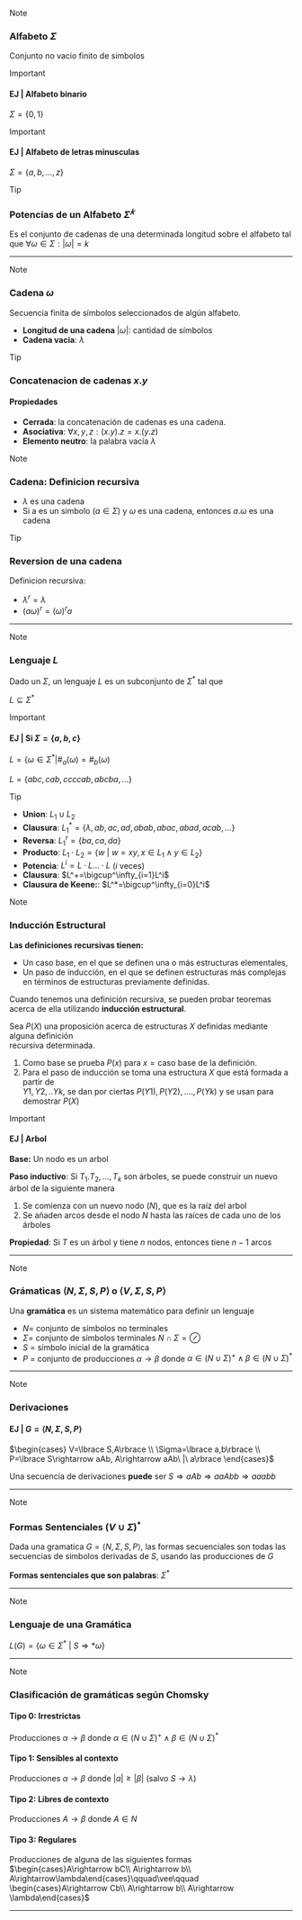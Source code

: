 >[!NOTE] 
> ### Alfabeto $\Sigma$
>  
> Conjunto no vacio finito de simbolos

> [!IMPORTANT] 
> #### EJ | Alfabeto binario
> $\Sigma=\lbrace 0,1\rbrace$

> [!IMPORTANT] 
> #### EJ | Alfabeto de letras minusculas
> $\Sigma=\lbrace a,b,\ldots,z\rbrace$

> [!TIP]  
> ### Potencias de un Alfabeto $\Sigma^𝑘$
> 
> Es el conjunto de cadenas de una determinada longitud sobre el alfabeto tal que $\forall\omega\in\Sigma: |\omega|=k$

---

> [!NOTE] 
> ### Cadena $\omega$
> 
> Secuencia finita de símbolos seleccionados de algún alfabeto.
> - **Longitud de una cadena** $|\omega|$: cantidad de símbolos
> - **Cadena vacia**: $\lambda$
 
> [!TIP]
> ### Concatenacion de cadenas $x.y$
>
> #### Propiedades
> - **Cerrada**: la concatenación de cadenas es una cadena.
> - **Asociativa**: $\forall x,y,z: (x.y).z=x.(y.z)$
> - **Elemento neutro**: la palabra vacía $\lambda$

> [!NOTE] 
> ### Cadena: Definicion recursiva 
> - $\lambda$ es una cadena
> - Si a es un simbolo $(a\in\Sigma)$ y $\omega$ es una cadena, entonces $a.\omega$ es una cadena

> [!TIP]
> ### Reversion de una cadena
> Definicion recursiva:
> - $\lambda^r = \lambda$
> - $(a\omega)^r=(\omega)^ra$

---

> [!NOTE] 
> ### Lenguaje $L$
> 
> Dado un $\Sigma$, un lenguaje $L$ es un subconjunto de $\Sigma^*$ tal que 
> 
> $L\subseteq\Sigma^*$

> [!IMPORTANT]
> #### EJ | Si $\Sigma=\lbrace a,b,c\rbrace$
> $`L = \lbrace \omega\in\Sigma^*|\#_a(\omega)=\#_b(\omega)`$
> 
> $L = \lbrace abc,cab,ccccab,abcba,\ldots\rbrace$

> [!TIP] 
> - **Union**: $L_1\cup L_2$
> - **Clausura**: $L_1^* = \lbrace \lambda,ab,ac,ad,abab,abac,abad,acab,\ldots\rbrace$
> - **Reversa**: $L_1^r = \lbrace ba,ca,da\rbrace$
> - **Producto**: $L_1\cdot L_2 = \lbrace w\ |\ w=xy, x\in L_1\wedge y\in L_2\rbrace$
> - **Potencia**: $L^i=L\cdot L\ldots\cdot L$ ($i$ veces)
> - **Clausura**: $L^+=\bigcup^\infty_{i=1}L^i$
> - **Clausura de Keene:**: $L^*=\bigcup^\infty_{i=0}L^i$

> [!NOTE]  
> ### Inducción Estructural
> 
> **Las definiciones recursivas tienen:**  
> - Un caso base, en el que se definen una o más estructuras elementales,  
> - Un paso de inducción, en el que se definen estructuras más complejas en  términos de estructuras previamente definidas.
> 
> Cuando tenemos una definición recursiva, se pueden probar teoremas acerca de ella utilizando **inducción estructural**. 
>  
> Sea $P(X)$ una proposición acerca de estructuras $X$ definidas mediante alguna definición  
recursiva determinada.  
> 1. Como base se prueba $P(x)$ para $x = \text{caso base de la definición}$.  
> 2. Para el paso de inducción se toma una estructura $X$ que está formada a partir de  
$Y1,Y2,..Yk$, se dan por ciertas $P(Y1), P(Y2), …., P(Yk)$ y se usan para demostrar $P(X)$

> [!IMPORTANT] 
> #### EJ | Arbol
> 
> **Base:** Un nodo es un arbol
> 
> **Paso inductivo**: Si $T_1. T_2, \ldots, T_k$ son árboles, se puede construir un nuevo árbol de la siguiente manera
> 1. Se comienza con un nuevo nodo $(N)$, que es la raíz del arbol
> 2. Se añaden arcos desde el nodo $N$ hasta las raíces de cada uno de los árboles
> 
> **Propiedad**: Si $T$ es un árbol y tiene $n$ nodos, entonces tiene $n-1$ arcos

---

> [!NOTE] 
> ### Grámaticas $\langle N,\Sigma,S,P\rangle$ o $\langle V,\Sigma,S,P\rangle$
>  
> Una **gramática** es un sistema matemático para definir un lenguaje
> - $N$= conjunto de símbolos no terminales
> - $\Sigma$= conjunto de símbolos terminales $N\cap\Sigma=\oslash$
> - $S$ = símbolo inicial de la gramática
> - $P$ = conjunto de producciones $\alpha\rightarrow\beta$ donde $\alpha\in (N\cup\Sigma)^+\wedge\beta\in (N\cup\Sigma)^*$ 

---

> [!NOTE]
> ### Derivaciones
>
> #### EJ | $G=\langle N,\Sigma,S,P\rangle$
> $\begin{cases} 
  V=\lbrace S,A\rbrace  \\ 
  \Sigma=\lbrace a,b\rbrace  \\ 
  P=\lbrace S\rightarrow aAb, A\rightarrow aAb\ |\ a\rbrace  
  \end{cases}$
> 
> Una secuencia de derivaciones **puede** ser $S\Rightarrow aAb\Rightarrow aaAbb\Rightarrow aaabb$

---

> [!NOTE]
> ### Formas Sentenciales $(V\cup\Sigma)^*$
>  
> Dada una gramatica $G=\langle N,\Sigma,S,P\rangle$, las formas secuenciales son todas las secuencias de simbolos derivadas de $S$, usando las producciones de $G$
>  
> **Formas sentenciales que son palabras**: $\Sigma^*$

---

> [!NOTE]
> ### Lenguaje de una Gramática
>
> $L(G)=\lbrace \omega\in\Sigma^*\ |\ S\Rightarrow *\omega\rbrace$

---
> [!NOTE] 
> ### Clasificación de gramáticas según Chomsky
>
> #### Tipo 0: Irrestrictas
> Producciones $\alpha\rightarrow\beta$ donde $\alpha\in(N\cup\Sigma)^+\wedge\beta\in(N\cup\Sigma)^*$
>
> #### Tipo 1: Sensibles al contexto
> Producciones $\alpha\rightarrow\beta$ donde $|a|\ge|\beta|\ (\text{salvo } S\rightarrow\lambda)$
>
> #### Tipo 2: Libres de contexto
> Producciones $A\rightarrow\beta$ donde $A\in N$
>
> #### Tipo 3: Regulares
> Producciones de alguna de las siguientes formas
> $\begin{cases}A\rightarrow bC\\ A\rightarrow b\\ A\rightarrow\lambda\end{cases}\qquad\vee\qquad \begin{cases}A\rightarrow Cb\\ A\rightarrow b\\ A\rightarrow \lambda\end{cases}$

---
